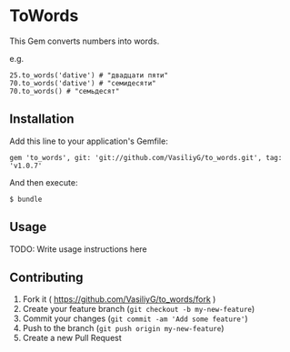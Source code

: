 # ToWords

This Gem converts numbers into words.

e.g.

    25.to_words('dative') # "двадцати пяти" 
    70.to_words('dative') # "семидесяти" 
    70.to_words() # "семьдесят" 

## Installation

Add this line to your application's Gemfile:

    gem 'to_words', git: 'git://github.com/VasiliyG/to_words.git', tag: 'v1.0.7'

And then execute:

    $ bundle

## Usage

TODO: Write usage instructions here

## Contributing

1. Fork it ( https://github.com/VasiliyG/to_words/fork )
2. Create your feature branch (`git checkout -b my-new-feature`)
3. Commit your changes (`git commit -am 'Add some feature'`)
4. Push to the branch (`git push origin my-new-feature`)
5. Create a new Pull Request
